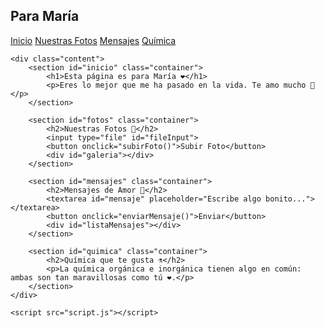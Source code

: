 <!DOCTYPE html>
<html lang="es">
<head>
    <meta charset="UTF-8">
    <meta name="viewport" content="width=device-width, initial-scale=1.0">
    <title>Página para María</title>
    <link rel="stylesheet" href="styles.css">
</head>
<body>
    <div class="sidebar">
        <h2>Para María</h2>
        <a href="#inicio">Inicio</a>
        <a href="#fotos">Nuestras Fotos</a>
        <a href="#mensajes">Mensajes</a>
        <a href="#quimica">Química</a>
    </div>

    <div class="content">
        <section id="inicio" class="container">
            <h1>Esta página es para María ❤️</h1>
            <p>Eres lo mejor que me ha pasado en la vida. Te amo mucho 💖</p>
        </section>

        <section id="fotos" class="container">
            <h2>Nuestras Fotos 📸</h2>
            <input type="file" id="fileInput">
            <button onclick="subirFoto()">Subir Foto</button>
            <div id="galeria"></div>
        </section>

        <section id="mensajes" class="container">
            <h2>Mensajes de Amor 💌</h2>
            <textarea id="mensaje" placeholder="Escribe algo bonito..."></textarea>
            <button onclick="enviarMensaje()">Enviar</button>
            <div id="listaMensajes"></div>
        </section>

        <section id="quimica" class="container">
            <h2>Química que te gusta ⚗️</h2>
            <p>La química orgánica e inorgánica tienen algo en común: ambas son tan maravillosas como tú ❤️.</p>
        </section>
    </div>

    <script src="script.js"></script>
</body>
</html>
